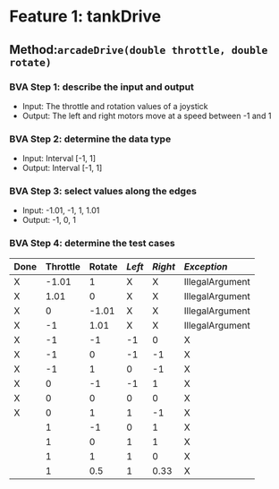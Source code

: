 # Feature 1: tankDrive

## Method:`arcadeDrive(double throttle, double rotate)`

### BVA Step 1: describe the input and output

* Input: The throttle and rotation values of a joystick
* Output: The left and right motors move at a speed between -1 and 1

### BVA Step 2: determine the data type

* Input: Interval [-1, 1]
* Output: Interval [-1, 1]

### BVA Step 3: select values along the edges

* Input: -1.01, -1, 1, 1.01
* Output: -1, 0, 1

### BVA Step 4: determine the test cases


| Done | Throttle | Rotate | *Left* | *Right* | *Exception*     |
| ------ | :--------- | -------- | -------- | --------- | :---------------- |
| X    | -1.01    | 1      | X      | X       | IllegalArgument |
| X    | 1.01     | 0      | X      | X       | IllegalArgument |
| X    | 0        | -1.01  | X      | X       | IllegalArgument |
| X    | -1       | 1.01   | X      | X       | IllegalArgument |
| X    | -1       | -1     | -1     | 0       | X               |
| X    | -1       | 0      | -1     | -1      | X               |
| X    | -1       | 1      | 0      | -1      | X               |
| X    | 0        | -1     | -1     | 1       | X               |
| X    | 0        | 0      | 0      | 0       | X               |
| X    | 0        | 1      | 1      | -1      | X               |
|      | 1        | -1     | 0      | 1       | X               |
|      | 1        | 0      | 1      | 1       | X               |
|      | 1        | 1      | 1      | 0       | X               |
|      | 1        | 0.5    | 1      | 0.33    | X               |
